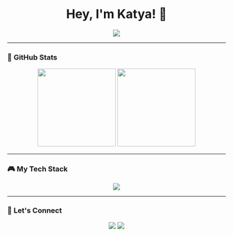 <h1 align="center">Hey, I'm Katya! 👋</h1>

<p align="center">
  <img src="https://readme-typing-svg.herokuapp.com?color=facd60&lines=Passionate%20about%20creating%20cool%20experiences;Always%20learning%20and%20exploring!&center=true&width=550&height=50">
</p>

---

### 🌟 **GitHub Stats**
<div align="center"> 
  <img height="180em" src="https://github-readme-stats.vercel.app/api?username=katyazubareva&show_icons=true&theme=tokyonight&hide_border=true&bg_color=1a1b27&title_color=facd60&icon_color=e1ac00&text_color=c0caf5" /> 
  <img height="180em" src="https://streak-stats.demolab.com?user=KatyaZubareva&theme=tokyonight&hide_border=true&border_radius=8" /> 
</div>

---

### 🎮 **My Tech Stack**
<p align="center">
  <img src="https://skillicons.dev/icons?i=unity,cs,java,spring,python,js,html,css,react,git,docker,mysql,postgresql" />
</p>

---

### 💌 **Let's Connect**
<p align="center">
  <a href="https://www.behance.net/katyazubareva"><img src="https://img.shields.io/badge/-Behance-0057ff?style=for-the-badge&logo=behance&logoColor=white" /></a>
  <a href="https://github.com/KatyaZubareva"><img src="https://img.shields.io/badge/-GitHub-181717?style=for-the-badge&logo=github&logoColor=white" /></a>
</p>

